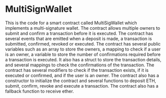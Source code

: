 # MultiSignWallet
This is the code for a smart contract called MultiSigWallet which implements a multi-signature wallet. The contract allows multiple owners to submit and confirm a transaction before it is executed. The contract has several events that are emitted when a deposit is made, a transaction is submitted, confirmed, revoked or executed. The contract has several public variables such as an array to store the owners, a mapping to check if a user is an owner, a variable to store the number of confirmations required before a transaction is executed. It also has a struct to store the transaction details, and several mappings to check the confirmations of the transaction. The contract has several modifiers to check if the transaction exists, if it is executed or confirmed, and if the user is an owner. The contract also has a constructor to initialize the contract and several functions to deposit ETH, submit, confirm, revoke and execute a transaction. The contract also has a fallback function to receive ether.
